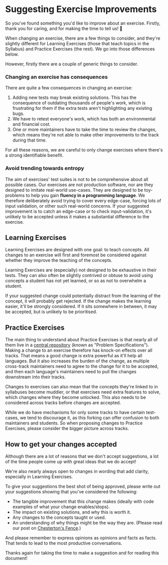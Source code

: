 # Suggesting Exercise Improvements

So you've found something you'd like to improve about an exercise.
Firstly, thank you for caring, and for making the time to tell us! 💙

When changing an exercise, there are a few things to consider, and they're slightly different for Learning Exercises (those that teach topics in the Syllabus) and Practice Exercises (the rest).
We go into those differences below.

However, firstly there are a couple of generic things to consider.

### Changing an exercise has consequences

There are quite a few consequences in changing an exercise:
1. Adding new tests may break existing solutions.
  This has the consequence of outdating thousands of people's work, which is frustrating for them if the extra tests aren't highlighting any existing bugs.
2. We have to retest everyone's work, which has both an environmental and financial cost.
3. One or more maintainers have to take the time to review the changes, which means they're not able to make other improvements to the track during that time.

For all these reasons, we are careful to only change exercises where there's a strong identifiable benefit.

### Avoid trending towards entropy

The aim of exercises' test suites is not to be comprehensive about all possible cases.
Our exercises are not production software, nor are they designed to imitate real-world use-cases.
They are designed to be toy-problems to help you gain **fluency in a programming language**.
We therefore deliberately avoid trying to cover every edge-case, forcing lots of input validation, or other such real-world concerns.
If your suggested improvement is to catch an edge-case or to check input-validation, it's unlikely to be accepted unless it makes a substantial difference to the exercise.

## Learning Exercises

Learning Exercises are designed with one goal: to teach concepts. 
All changes to an exercise will first and foremost be considered against whether they improve the teaching of the concepts.

Learning Exercises are (especially) not designed to be exhaustive in their tests.
They can also often be slightly contrived or obtuse to avoid using concepts a student has not yet learned, or so as not to overwhelm a student.

If your suggested change could potentially distract from the learning of the concept, it will probably get rejected.
If the change makes the learning easier, it'll be strongly considered.
If it sits somewhere in between, it may be accepted, but is unlikely to be prioritised.

## Practice Exercises

The main thing to understand about Practice Exercises is that nearly all of them live in a [central repository](https://github.com/exercism/problem-specifications/) (known as "Problem Specifications").
Making a change to an exercise therefore has knock-on effects over all tracks.
That means a good change is extra powerful as it'll help all languages. 
But it also increases the burden of the change, as multiple cross-track maintainers need to agree to the change for it to be accepted, and then each language's maintainers need to pull the changes downstream into their tracks.

Changes to exercises can also mean that the concepts they're linked to in syllabuses become muddier, or that exercises need extra features to solve, which changes where they become unlocked.
This also needs to be considered across tracks before changes are accepted.

While we do have mechanisms for only some tracks to have certain test-cases, we tend to discourage it, as this forking can offer confusion to both maintainers and students. 
So when proposing changes to Practice Exercises, please consider the bigger picture across tracks.

## How to get your changes accepted

Although there are a lot of reasons that we don't accept suggestions, a lot of the time people come up with great ideas that we do accept!

We're also nearly always open to changes in wording that add clarity, especially in Learning Exercises.

To give your suggestions the best shot of being approved, please write out your suggestions showing that you've considered the following:
- The tangible improvement that this change makes (ideally with code examples of what your change enables/stops).
- The impact on existing solutions, and why this is worth it.
- Any changes to the concepts taught or used.
- An understanding of why things might be the way they are. (Please read our post on [Chesterton's Fence](https://exercism.org/docs/community/being-a-good-community-member/chestertons-fence).)

And please remember to express opinions as opinions and facts as facts. 
That tends to lead to the most productive conversations.

Thanks again for taking the time to make a suggestion and for reading this document!

